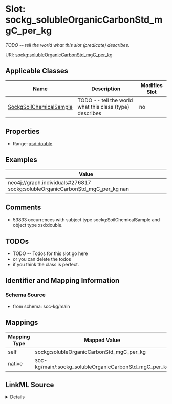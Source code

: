 

# Slot: sockg_solubleOrganicCarbonStd_mgC_per_kg


_TODO -- tell the world what this slot (predicate) describes._





URI: [sockg:solubleOrganicCarbonStd_mgC_per_kg](http://www.semanticweb.org/sockg/ontologies/2024/0/soil-carbon-ontology/solubleOrganicCarbonStd_mgC_per_kg)



<!-- no inheritance hierarchy -->





## Applicable Classes

| Name | Description | Modifies Slot |
| --- | --- | --- |
| [SockgSoilChemicalSample](../classes/SockgSoilChemicalSample.md) | TODO -- tell the world what this class (type) describes |  no  |







## Properties

* Range: [xsd:double](http://www.w3.org/2001/XMLSchema#double)






## Examples

| Value |
| --- |
| neo4j://graph.individuals#276817 sockg:solubleOrganicCarbonStd_mgC_per_kg nan |

## Comments

* 53833 occurrences with subject type sockg:SoilChemicalSample and object type xsd:double.

## TODOs

* TODO -- Todos for this slot go here
* or you can delete the todos
* if you think the class is perfect.

## Identifier and Mapping Information







### Schema Source


* from schema: soc-kg/main




## Mappings

| Mapping Type | Mapped Value |
| ---  | ---  |
| self | sockg:solubleOrganicCarbonStd_mgC_per_kg |
| native | soc-kg/main/:sockg_solubleOrganicCarbonStd_mgC_per_kg |




## LinkML Source

<details>
```yaml
name: sockg_solubleOrganicCarbonStd_mgC_per_kg
description: TODO -- tell the world what this slot (predicate) describes.
todos:
- TODO -- Todos for this slot go here
- or you can delete the todos
- if you think the class is perfect.
comments:
- 53833 occurrences with subject type sockg:SoilChemicalSample and object type xsd:double.
examples:
- value: neo4j://graph.individuals#276817 sockg:solubleOrganicCarbonStd_mgC_per_kg
    nan
from_schema: soc-kg/main
rank: 1000
slot_uri: sockg:solubleOrganicCarbonStd_mgC_per_kg
alias: sockg_solubleOrganicCarbonStd_mgC_per_kg
domain_of:
- sockg_SoilChemicalSample
range: double

```
</details>